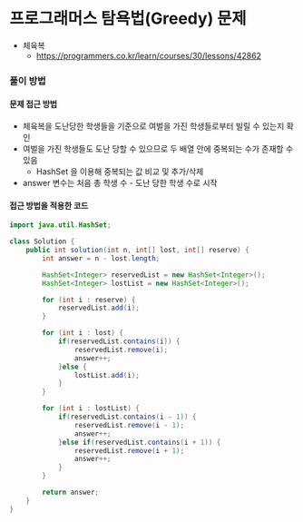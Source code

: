 프로그래머스 탐욕법(Greedy) 문제
================================

-	체육복
	-	https://programmers.co.kr/learn/courses/30/lessons/42862

### 풀이 방법

#### 문제 접근 방법

-	체육복을 도난당한 학생들을 기준으로 여벌을 가진 학생들로부터 빌릴 수 있는지 확인
-	여벌을 가진 학생들도 도난 당할 수 있으므로 두 배열 안에 중복되는 수가 존재할 수 있음
	-	HashSet 을 이용해 중복되는 값 비교 및 추가/삭제
-	answer 변수는 처음 총 학생 수 - 도난 당한 학생 수로 시작

#### 접근 방법을 적용한 코드

```java
import java.util.HashSet;

class Solution {
    public int solution(int n, int[] lost, int[] reserve) {
        int answer = n - lost.length;

        HashSet<Integer> reservedList = new HashSet<Integer>();
        HashSet<Integer> lostList = new HashSet<Integer>();

        for (int i : reserve) {
            reservedList.add(i);
        }

        for (int i : lost) {
            if(reservedList.contains(i)) {
                reservedList.remove(i);
                answer++;
            }else {
                lostList.add(i);
            }
        }

        for (int i : lostList) {
            if(reservedList.contains(i - 1)) {
                reservedList.remove(i - 1);
                answer++;
            }else if(reservedList.contains(i + 1)) {
                reservedList.remove(i + 1);
                answer++;
            }
        }

        return answer;
    }
}
```
